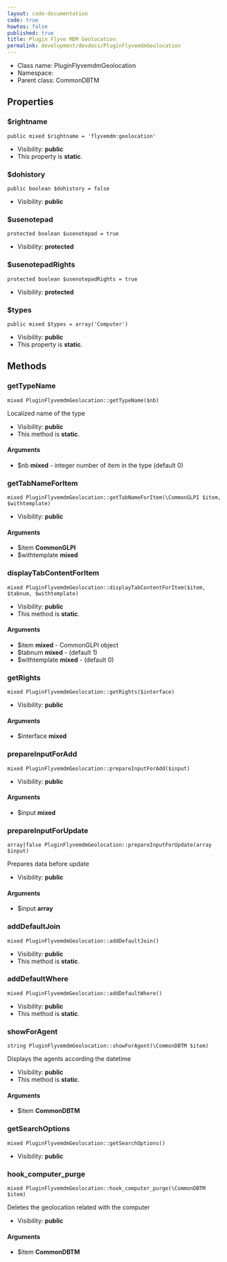 ```yaml
---
layout: code-documentation
code: true
howtos: false
published: true
title: Plugin Flyve MDM Geolocation
permalink: development/devdocs/PluginFlyvemdmGeolocation
---
```


* Class name: PluginFlyvemdmGeolocation
* Namespace:
* Parent class: CommonDBTM





## Properties



### $rightname

    public mixed $rightname = 'flyvemdm:geolocation'





* Visibility: **public**
* This property is **static**.


### $dohistory

    public boolean $dohistory = false





* Visibility: **public**


### $usenotepad

    protected boolean $usenotepad = true





* Visibility: **protected**


### $usenotepadRights

    protected boolean $usenotepadRights = true





* Visibility: **protected**


### $types

    public mixed $types = array('Computer')





* Visibility: **public**
* This property is **static**.

## Methods



### getTypeName

    mixed PluginFlyvemdmGeolocation::getTypeName($nb)

Localized name of the type



* Visibility: **public**
* This method is **static**.


#### Arguments
* $nb **mixed** - integer number of item in the type (default 0)



### getTabNameForItem

    mixed PluginFlyvemdmGeolocation::getTabNameForItem(\CommonGLPI $item, $withtemplate)




* Visibility: **public**


#### Arguments
* $item **CommonGLPI**
* $withtemplate **mixed**



### displayTabContentForItem

    mixed PluginFlyvemdmGeolocation::displayTabContentForItem($item, $tabnum, $withtemplate)




* Visibility: **public**
* This method is **static**.


#### Arguments
* $item **mixed** - CommonGLPI object
* $tabnum **mixed** - (default 1)
* $withtemplate **mixed** - (default 0)



### getRights

    mixed PluginFlyvemdmGeolocation::getRights($interface)





* Visibility: **public**


#### Arguments
* $interface **mixed**



### prepareInputForAdd

    mixed PluginFlyvemdmGeolocation::prepareInputForAdd($input)





* Visibility: **public**


#### Arguments
* $input **mixed**



### prepareInputForUpdate

    array|false PluginFlyvemdmGeolocation::prepareInputForUpdate(array $input)

Prepares data before update



* Visibility: **public**


#### Arguments
* $input **array**



### addDefaultJoin

    mixed PluginFlyvemdmGeolocation::addDefaultJoin()





* Visibility: **public**
* This method is **static**.




### addDefaultWhere

    mixed PluginFlyvemdmGeolocation::addDefaultWhere()





* Visibility: **public**
* This method is **static**.




### showForAgent

    string PluginFlyvemdmGeolocation::showForAgent(\CommonDBTM $item)

Displays the agents according the datetime



* Visibility: **public**
* This method is **static**.


#### Arguments
* $item **CommonDBTM**



### getSearchOptions

    mixed PluginFlyvemdmGeolocation::getSearchOptions()





* Visibility: **public**




### hook_computer_purge

    mixed PluginFlyvemdmGeolocation::hook_computer_purge(\CommonDBTM $item)

Deletes the geolocation related with the computer



* Visibility: **public**


#### Arguments
* $item **CommonDBTM**
